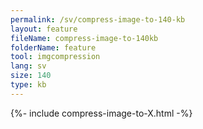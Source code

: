 ```yaml
---
permalink: /sv/compress-image-to-140-kb
layout: feature
fileName: compress-image-to-140kb
folderName: feature
tool: imgcompression
lang: sv
size: 140
type: kb
---
```


{%- include compress-image-to-X.html -%}
